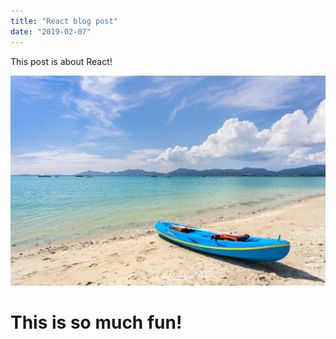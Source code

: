 ```yaml
---
title: "React blog post"
date: "2019-02-07"
---
```


This post is about React!

![sea](./image.jpg)

# This is so much fun!